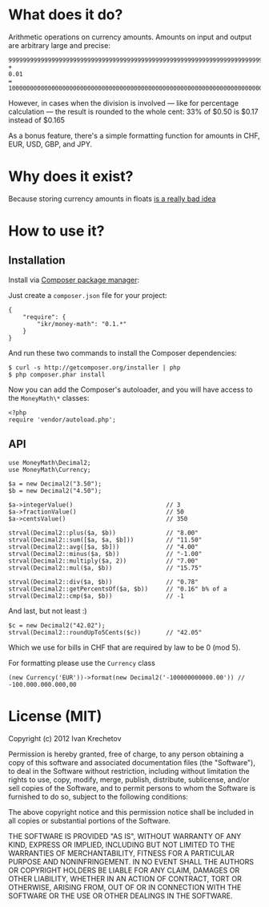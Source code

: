 # What does it do?

Arithmetic operations on currency amounts. Amounts on input and output are arbitrary large and
precise:

    99999999999999999999999999999999999999999999999999999999999999999999999999999999.99
    +
    0.01
    =
    100000000000000000000000000000000000000000000000000000000000000000000000000000000.00

However, in cases when the division is involved — like for percentage calculation — the result is
rounded to the whole cent: 33% of $0.50 is $0.17 instead of $0.165

As a bonus feature, there's a simple formatting function for amounts in CHF, EUR, USD, GBP, and JPY.

# Why does it exist?

Because storing currency amounts in floats [is a really bad idea](http://stackoverflow.com/questions/3730019/why-not-use-double-or-float-to-represent-currency)

# How to use it?

## Installation

Install via [Composer package manager](http://packagist.org):


Just create a `composer.json` file for your project:

    {
        "require": {
            "ikr/money-math": "0.1.*"
        }
    }

And run these two commands to install the Composer dependencies:

    $ curl -s http://getcomposer.org/installer | php
    $ php composer.phar install

Now you can add the Composer's autoloader, and you will have access to the `MoneyMath\*` classes:

    <?php
    require 'vendor/autoload.php';

## API

    use MoneyMath\Decimal2;
    use MoneyMath\Currency;

    $a = new Decimal2("3.50");
    $b = new Decimal2("4.50");

    $a->integerValue()                          // 3
    $a->fractionValue()                         // 50
    $a->centsValue()                            // 350

    strval(Decimal2::plus($a, $b))              // "8.00"
    strval(Decimal2::sum([$a, $a, $b]))         // "11.50"
    strval(Decimal2::avg([$a, $b]))             // "4.00"
    strval(Decimal2::minus($a, $b))             // "-1.00"
    strval(Decimal2::multiply($a, 2))           // "7.00"
    strval(Decimal2::mul($a, $b))               // "15.75"

    strval(Decimal2::div($a, $b))               // "0.78"
    strval(Decimal2::getPercentsOf($a, $b))     // "0.16" b% of a
    strval(Decimal2::cmp($a, $b))               // -1

And last, but not least :)

    $c = new Decimal2("42.02");
    strval(Decimal2::roundUpTo5Cents($c))       // "42.05"

Which we use for bills in CHF that are required by law to be 0 (mod 5).

For formatting please use the `Currency` class

    (new Currency('EUR'))->format(new Decimal2('-100000000000.00')) // -100.000.000.000,00

# License (MIT)

Copyright (c) 2012 Ivan Krechetov

Permission is hereby granted, free of charge, to any person obtaining a copy of this software and associated documentation files (the "Software"), to deal in the Software without restriction, including without limitation the rights to use, copy, modify, merge, publish, distribute, sublicense, and/or sell copies of the Software, and to permit persons to whom the Software is furnished to do so, subject to the following conditions:

The above copyright notice and this permission notice shall be included in all copies or substantial portions of the Software.

THE SOFTWARE IS PROVIDED "AS IS", WITHOUT WARRANTY OF ANY KIND, EXPRESS OR IMPLIED, INCLUDING BUT NOT LIMITED TO THE WARRANTIES OF MERCHANTABILITY, FITNESS FOR A PARTICULAR PURPOSE AND NONINFRINGEMENT. IN NO EVENT SHALL THE AUTHORS OR COPYRIGHT HOLDERS BE LIABLE FOR ANY CLAIM, DAMAGES OR OTHER LIABILITY, WHETHER IN AN ACTION OF CONTRACT, TORT OR OTHERWISE, ARISING FROM, OUT OF OR IN CONNECTION WITH THE SOFTWARE OR THE USE OR OTHER DEALINGS IN THE SOFTWARE.
